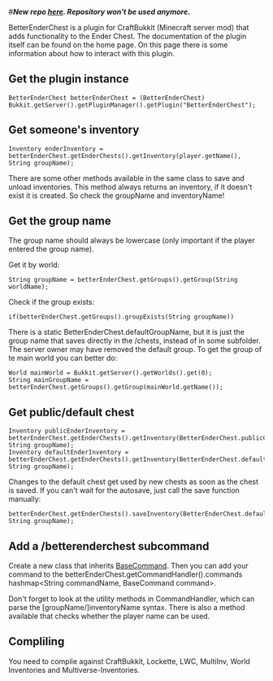 #***New repo [here](https://github.com/rutgerkok/BetterEnderChest). Repository won't be used anymore.***

BetterEnderChest is a plugin for CraftBukkit (Minecraft server mod) that adds functionality to the Ender Chest. The documentation of the plugin itself can be found on the home page. On this page there is some information about how to interact with this plugin.

## Get the plugin instance

    BetterEnderChest betterEnderChest = (BetterEnderChest) Bukkit.getServer().getPluginManager().getPlugin("BetterEnderChest");

## Get someone's inventory

    Inventory enderInventory = betterEnderChest.getEnderChests().getInventory(player.getName(), String groupName);

There are some other methods available in the same class to save and unload inventories. This method always returns an inventory, if it doesn't exist it is created. So check the groupName and inventoryName!

## Get the group name

The group name should always be lowercase (only important if the player entered the group name).

Get it by world:

    String groupName = betterEnderChest.getGroups().getGroup(String worldName);

Check if the group exists:

    if(betterEnderChest.getGroups().groupExists(String groupName))

There is a static BetterEnderChest.defaultGroupName, but it is just the group name that saves directly in the /chests, instead of in some subfolder. The server owner may have removed the default group. To get the group of te main world you can better do:

    World mainWorld = Bukkit.getServer().getWorlds().get(0);
    String mainGroupName = betterEnderChest.getGroups().getGroup(mainWorld.getName());

## Get public/default chest
    Inventory publicEnderInventory = betterEnderChest.getEnderChests().getInventory(BetterEnderChest.publicChestName, String groupName);
    Inventory defaultEnderInventory = betterEnderChest.getEnderChests().getInventory(BetterEnderChest.defaultChestName, String groupName);

Changes to the default chest get used by new chests as soon as the chest is saved. If you can't wait for the autosave, just call the save function manually:

    betterEnderChest.getEnderChests().saveInventory(BetterEnderChest.defaultChestName, String groupName);

## Add a /betterenderchest subcommand
Create a new class that inherits [BaseCommand](https://github.com/rutgerkok/BetterEnderChest/blob/master/src/nl/rutgerkok/BetterEnderChest/commands/BaseCommand.java). Then  you can add your command to the betterEnderChest.getCommandHandler().commands hashmap<String commandName, BaseCommand command>.

Don't forget to look at the utility methods in CommandHandler, which can parse the [groupName/]inventoryName syntax. There is also a method available that checks whether the player name can be used.

## Compliling

You need to complie against CraftBukkit, Lockette, LWC, MultiInv, World Inventories and Multiverse-Inventories.
